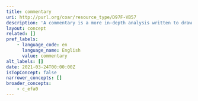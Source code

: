 ```yaml
---
title: commentary
uri: http://purl.org/coar/resource_type/D97F-VB57
description: 'A commentary is a more in-depth analysis written to draw attention to a work already published. Commentaries are somewhat like “reviews” in that the author presents his or her analysis of a work and why it  would be of interest to a specific audience. [Source: https://www.enago.com/academy/perspective-opinion-and-commentary-pieces]'
layout: concept
related: []
pref_labels:
    - language_code: en
      language_name: English
      value: commentary
alt_labels: []
date: 2021-03-24T00:00:00Z
isTopConcept: false
narrower_concepts: []
broader_concepts:
    - c_efa0
---
```


